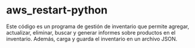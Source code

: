 # aws_restart-python
Este código es un programa de gestión de inventario que permite agregar, actualizar, eliminar, buscar y generar informes sobre productos en el inventario. Además, carga y guarda el inventario en un archivo JSON.
